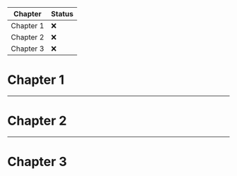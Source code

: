| Chapter   | Status |
| --------- | ------ |
| Chapter 1 | :x:    |
| Chapter 2 | :x:    |
| Chapter 3 | :x:    |

<!--
:white_check_mark:
:x:
-->


# Chapter 1

---

# Chapter 2

---

# Chapter 3